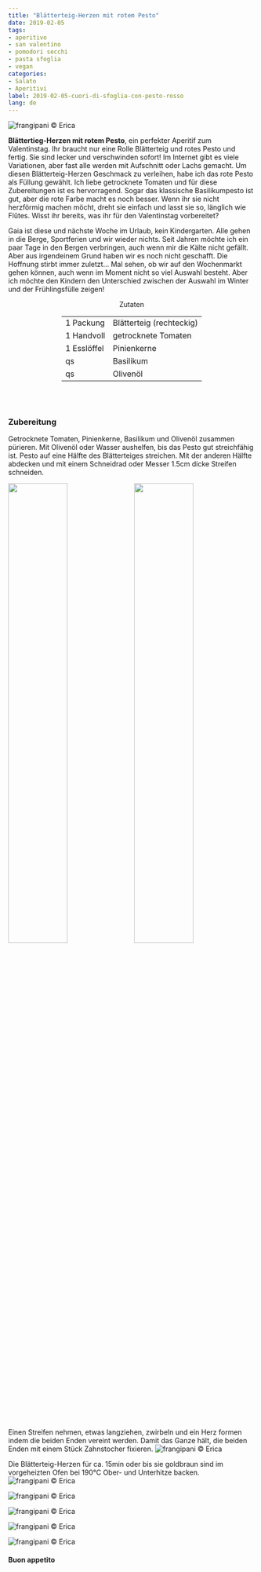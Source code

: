 ```yaml
---
title: "Blätterteig-Herzen mit rotem Pesto"
date: 2019-02-05
tags:
- aperitivo
- san valentino
- pomodori secchi
- pasta sfoglia
- vegan
categories:
- Salato
- Aperitivi
label: 2019-02-05-cuori-di-sfoglia-con-pesto-rosso
lang: de
---
```

![](../2019-02-05-cuori-di-sfoglia-con-pesto-rosso/header.jpeg "frangipani © Erica")

**Blättertieg-Herzen mit rotem Pesto**, ein perfekter Aperitif zum Valentinstag. Ihr braucht nur eine Rolle Blätterteig und rotes Pesto und fertig. Sie sind lecker und verschwinden sofort! Im Internet gibt es viele Variationen, aber fast alle werden mit Aufschnitt oder Lachs gemacht. Um diesen Blätterteig-Herzen Geschmack zu verleihen, habe ich das rote Pesto als Füllung gewählt. Ich liebe getrocknete Tomaten und für diese Zubereitungen ist es hervorragend. Sogar das klassische Basilikumpesto ist gut, aber die rote Farbe macht es noch besser. Wenn ihr sie nicht herzförmig machen möcht, dreht sie einfach und lasst sie so, länglich wie Flûtes. Wisst ihr bereits, was ihr für den Valentinstag vorbereitet?

Gaia ist diese und nächste Woche im Urlaub, kein Kindergarten. Alle gehen in die Berge, Sportferien und wir wieder nichts. Seit Jahren möchte ich ein paar Tage in den Bergen verbringen, auch wenn mir die Kälte nicht gefällt. Aber aus irgendeinem Grund haben wir es noch nicht geschafft. Die Hoffnung stirbt immer zuletzt... Mal sehen, ob wir auf den Wochenmarkt gehen können, auch wenn im Moment nicht so viel Auswahl besteht. Aber ich möchte den Kindern den Unterschied zwischen der Auswahl im Winter und der Frühlingsfülle zeigen!

<div id="wrapper" style="text-align: center">
  <div id="yourdiv" style="display: inline-block;">
    <div class="ingredients" itemscope itemtype="http://schema.org/Recipe">
      <span itemprop="name" style="display:none;">Blätterteig-Herzen mit rotem Pesto</span>
      <span itemprop="recipeCategory" style="display:none;">Herzhaftes</span>
      <img itemprop="image" style="display:none;" class="ignore-gallery-item" src="../2019-02-05-cuori-di-sfoglia-con-pesto-rosso/header.jpeg"/>
      <span itemprop="author" style="display:none;">Erica Raiano</span>
      <span itemprop="description" style="display:none;">Blättertieg-Herzen mit rotem Pesto, ein perfekter Aperitif zum Valentinstag. Ihr braucht nur eine Rolle Blätterteig und rotes Pesto und fertig.</span>
      <div class="ingredients-title">Zutaten</div>
      <table>
        <tbody>
          </tr>
          <tr itemprop="recipeIngredient">
            <td>1 Packung</td>
            <td>Blätterteig (rechteckig)</td>
          </tr>
          <tr itemprop="recipeIngredient">
            <td>1 Handvoll</td>
            <td>getrocknete Tomaten</td>
          </tr>
          <tr itemprop="recipeIngredient">
            <td>1 Esslöffel</td>
            <td>Pinienkerne</td>
          </tr>
          <tr itemprop="recipeIngredient">
            <td>qs</td>
            <td>Basilikum</td>
          </tr>
          <tr itemprop="recipeIngredient">
            <td>qs</td>
            <td>Olivenöl</td>
          </tr>
        </tbody>
      </table>
      <br></br>
    </div>
  </div>
</div>


<h3>
  <font color="grey">
    <i class="fa fa-cogs"></i>
  </font> Zubereitung
</h3>

Getrocknete Tomaten, Pinienkerne, Basilikum und Olivenöl zusammen pürieren. Mit Olivenöl oder Wasser aushelfen, bis das Pesto gut streichfähig ist. Pesto auf eine Hälfte des Blätterteiges streichen. Mit der anderen Hälfte abdecken und mit einem Schneidrad oder Messer 1.5cm dicke Streifen schneiden.
<p>
  <div style="width: 100%; margin-bottom: 0">
    <img style="float: left; width: 49%; margin-right: 1%" src="../2019-02-05-cuori-di-sfoglia-con-pesto-rosso/pesto.jpeg" alt="" title="frangipani © Erica" />
    <img style="float: left; width: 49%; margin-left: 1%" src="../2019-02-05-cuori-di-sfoglia-con-pesto-rosso/tagliato.jpeg" alt="" title="frangipani © Erica" />
    <div style="clear: both"></div>
  </div>
</p>

Einen Streifen nehmen, etwas langziehen, zwirbeln und ein Herz formen indem die beiden Enden vereint werden. Damit das Ganze hält, die beiden Enden mit einem Stück Zahnstocher fixieren.
![](../2019-02-05-cuori-di-sfoglia-con-pesto-rosso/teglia.jpeg "frangipani © Erica")

Die Blätterteig-Herzen für ca. 15min oder bis sie goldbraun sind im vorgeheizten Ofen bei 190°C Ober- und Unterhitze backen.
![](../2019-02-05-cuori-di-sfoglia-con-pesto-rosso/risultato1.jpeg "frangipani © Erica")

![](../2019-02-05-cuori-di-sfoglia-con-pesto-rosso/risultato2.jpeg "frangipani © Erica")

![](../2019-02-05-cuori-di-sfoglia-con-pesto-rosso/risultato3.jpeg "frangipani © Erica")

![](../2019-02-05-cuori-di-sfoglia-con-pesto-rosso/risultato4.jpeg "frangipani © Erica")

![](../2019-02-05-cuori-di-sfoglia-con-pesto-rosso/risultato5.jpeg "frangipani © Erica")

<h4>Buon appetito
  <font color="red">
    <i class="fa fa-smile-o"></i>
  </font>
</h4>
